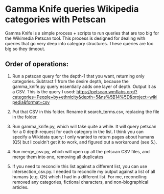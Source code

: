 # Gamma Knife queries Wikipedia categories with Petscan

Gamma Knife is a simple process + scripts to run queries that are too big for the Wikimedia Petscan tool. This process is designed for dealing with queries that go very deep into category structures. These queries are too big so they timeout. 

## Order of operations:

1. Run a petscan query for the depth-1 that you want, returning only categories. Subtract 1 from the desire depth, because the gamma_knife.py query essentially adds one layer of depth. Output it as a CSV. This is the query I used: https://petscan.wmflabs.org/?categories=People+by+ethnicity&depth=5&ns%5B14%5D&project=wikipedia&format=csv

2. Put that CSV in this folder. Rename it search_terms.csv, replacing the file in the folder.

3. Run gamma_knife.py, which will take quite a while. It will query petscan for a 0 depth request for each category in the list. I think you can specify a Wikidata query: I only wanted to return pages about humans (Q5) but I couldn't get it to work, and figured out a workaround (see 5.).

4. Run merge_csv.py, which will open up all the petscan CSV files, and merge them into one, removing all duplicates

5. If you need to reconcile this list against a different list, you can use intersection_csv.py. I needed to reconcile my output against a list of all humans (e.g. Q5) which I had in a different list. For me, reconciling removed any categories, fictional characters, and non-biographical articles. 

